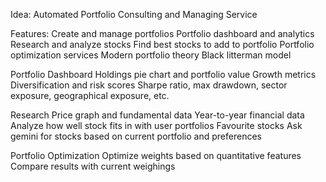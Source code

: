 Idea: Automated Portfolio Consulting and Managing Service

Features:
Create and manage portfolios
Portfolio dashboard and analytics
Research and analyze stocks
Find best stocks to add to portfolio
Portfolio optimization services
Modern portfolio theory
Black litterman model

Portfolio Dashboard
Holdings pie chart and portfolio value
Growth metrics
Diversification and risk scores
Sharpe ratio, max drawdown, sector exposure, geographical exposure, etc.

Research
Price graph and fundamental data
Year-to-year financial data
Analyze how well stock fits in with user portfolios
Favourite stocks
Ask gemini for stocks based on current portfolio and preferences

Portfolio Optimization
Optimize weights based on quantitative features
Compare results with current weighings
